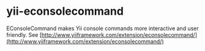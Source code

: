 # yii-econsolecommand
EConsoleCommand makes Yii console commands more interactive and user friendly.
See [http://www.yiiframework.com/extension/econsolecommand/](http://www.yiiframework.com/extension/econsolecommand/)
